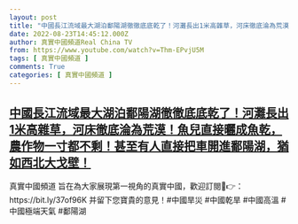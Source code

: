 ```yaml
---
layout: post
title: "中國長江流域最大湖泊鄱陽湖徹徹底底乾了！河灘長出1米高雜草，河床徹底淪為荒漠！魚兒直接曬成魚乾，農作物一寸都不剩！甚至有人直接把車開進鄱陽湖，猶如西北大戈壁！"
date: 2022-08-23T14:45:12.000Z
author: 真實中國頻道Real China TV
from: https://www.youtube.com/watch?v=Thm-EPvjU5M
tags: [ 真實中國頻道 ]
comments: True
categories: [ 真實中國頻道 ]
---
```

<!--1661265912000-->
[中國長江流域最大湖泊鄱陽湖徹徹底底乾了！河灘長出1米高雜草，河床徹底淪為荒漠！魚兒直接曬成魚乾，農作物一寸都不剩！甚至有人直接把車開進鄱陽湖，猶如西北大戈壁！](https://www.youtube.com/watch?v=Thm-EPvjU5M)
------

<div>
真實中國頻道 旨在為大家展現第一視角的真實中國，歡迎訂閱💖👉：https://bit.ly/37of96K  并留下您寶貴的意見！#中國旱災 #中國乾旱 #中國高溫 #中國極端天氣 #鄱陽湖
</div>
